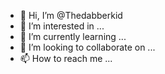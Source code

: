 - 👋 Hi, I’m @Thedabberkid
- 👀 I’m interested in ...
- 🌱 I’m currently learning ...
- 💞️ I’m looking to collaborate on ...
- 📫 How to reach me ...

<!---
Thedabberkid/Thedabberkid is a ✨ special ✨ repository because its `README.md` (this file) appears on your GitHub profile.
You can click the Preview link to take a look at your changes.
--->
